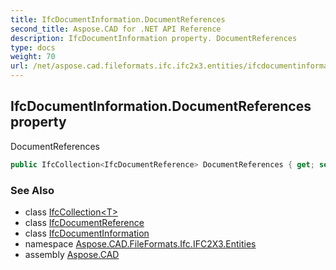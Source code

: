 ```yaml
---
title: IfcDocumentInformation.DocumentReferences
second_title: Aspose.CAD for .NET API Reference
description: IfcDocumentInformation property. DocumentReferences
type: docs
weight: 70
url: /net/aspose.cad.fileformats.ifc.ifc2x3.entities/ifcdocumentinformation/documentreferences/
---
```

## IfcDocumentInformation.DocumentReferences property

DocumentReferences

```csharp
public IfcCollection<IfcDocumentReference> DocumentReferences { get; set; }
```

### See Also

* class [IfcCollection&lt;T&gt;](../../../aspose.cad.fileformats.ifc/ifccollection-1/)
* class [IfcDocumentReference](../../ifcdocumentreference/)
* class [IfcDocumentInformation](../)
* namespace [Aspose.CAD.FileFormats.Ifc.IFC2X3.Entities](../../ifcdocumentinformation/)
* assembly [Aspose.CAD](../../../)


